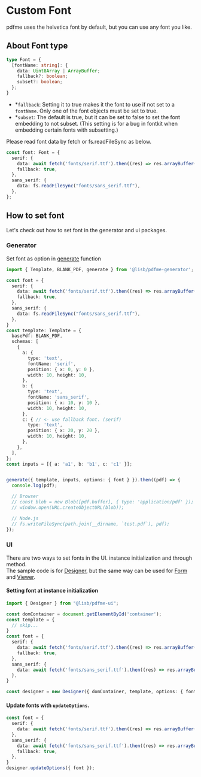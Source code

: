 # Custom Font

pdfme uses the helvetica font by default, but you can use any font you like.

## About Font type

```ts
type Font = {
  [fontName: string]: {
    data: Uint8Array | ArrayBuffer;
    fallback?: boolean;
    subset?: boolean;
  };
}
```
- *`fallback`: Setting it to true makes it the font to use if not set to a `fontName`. Only one of the font objects must be set to true.
- *`subset`: The default is true, but it can be set to false to set the font embedding to not subset. (This setting is for a bug in fontkit when embedding certain fonts with subsetting.)

Please read font data by fetch or fs.readFileSync as below.
```ts
const font: Font = {
  serif: {
    data: await fetch('fonts/serif.ttf').then((res) => res.arrayBuffer()),
    fallback: true,
  },
  sans_serif: {
    data: fs.readFileSync("fonts/sans_serif.ttf"),
  },
};
```

## How to set font

Let's check out how to set font in the generator and ui packages.

### Generator

Set font as option in [generate](/docs/getting-started#generator) function

```ts
import { Template, BLANK_PDF, generate } from '@lisb/pdfme-generator';

const font = {
  serif: {
    data: await fetch('fonts/serif.ttf').then((res) => res.arrayBuffer()),
    fallback: true,
  },
  sans_serif: {
    data: fs.readFileSync("fonts/sans_serif.ttf"),
  },
}
const template: Template = {
  basePdf: BLANK_PDF,
  schemas: [
    {
      a: {
        type: 'text',
        fontName: 'serif',
        position: { x: 0, y: 0 },
        width: 10, height: 10,
      },
      b: {
        type: 'text',
        fontName: 'sans_serif',
        position: { x: 10, y: 10 },
        width: 10, height: 10,
      },
      c: { // <- use fallback font. (serif)
        type: 'text',
        position: { x: 20, y: 20 },
        width: 10, height: 10,
      },
    },
  ],
};
const inputs = [{ a: 'a1', b: 'b1', c: 'c1' }];


generate({ template, inputs, options: { font } }).then((pdf) => {
  console.log(pdf);

  // Browser
  // const blob = new Blob([pdf.buffer], { type: 'application/pdf' });
  // window.open(URL.createObjectURL(blob));

  // Node.js
  // fs.writeFileSync(path.join(__dirname, `test.pdf`), pdf);
});
```



### UI

There are two ways to set fonts in the UI. instance initialization and through method.  
The sample code is for [Designer](/docs/getting-started#designer), but the same way can be used for [Form](/docs/getting-started#form) and [Viewer](/docs/getting-started#viewer).

#### Setting font at instance initialization

```ts
import { Designer } from "@lisb/pdfme-ui";

const domContainer = document.getElementById('container');
const template = {
  // skip...
}
const font = {
  serif: {
    data: await fetch('fonts/serif.ttf').then((res) => res.arrayBuffer()),
    fallback: true,
  },
  sans_serif: {
    data: await fetch('fonts/sans_serif.ttf').then((res) => res.arrayBuffer()),
  },
}

const designer = new Designer({ domContainer, template, options: { font } });
```

#### Update fonts with `updateOptions`.

```ts
const font = {
  serif: {
    data: await fetch('fonts/serif.ttf').then((res) => res.arrayBuffer()),
  },
  sans_serif: {
    data: await fetch('fonts/sans_serif.ttf').then((res) => res.arrayBuffer()),
    fallback: true,
  },
}
designer.updateOptions({ font });
```
